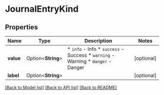 # JournalEntryKind

## Properties

Name | Type | Description | Notes
------------ | ------------- | ------------- | -------------
**value** | Option<**String**> | * `info` - Info * `success` - Success * `warning` - Warning * `danger` - Danger | [optional]
**label** | Option<**String**> |  | [optional]

[[Back to Model list]](../README.md#documentation-for-models) [[Back to API list]](../README.md#documentation-for-api-endpoints) [[Back to README]](../README.md)


